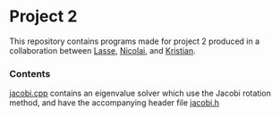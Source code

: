 # Project 2

This repository contains programs made for project 2 produced in a collaboration between [Lasse](https://github.com/lasselb87), [Nicolai](https://github.com/nicolossus), and [Kristian](https://github.com/KristianWold).

### Contents

[jacobi.cpp](https://github.com/nicolossus/FYS3150/blob/master/Project2/jacobi.cpp) contains an eigenvalue solver which use the Jacobi rotation method, and have the accompanying header file [jacobi.h](https://github.com/nicolossus/FYS3150/blob/master/Project2/jacobi.h)

